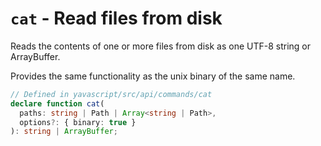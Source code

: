 # `cat` - Read files from disk

Reads the contents of one or more files from disk as one UTF-8 string or ArrayBuffer.

Provides the same functionality as the unix binary of the same name.

```ts
// Defined in yavascript/src/api/commands/cat
declare function cat(
  paths: string | Path | Array<string | Path>,
  options?: { binary: true }
): string | ArrayBuffer;
```
